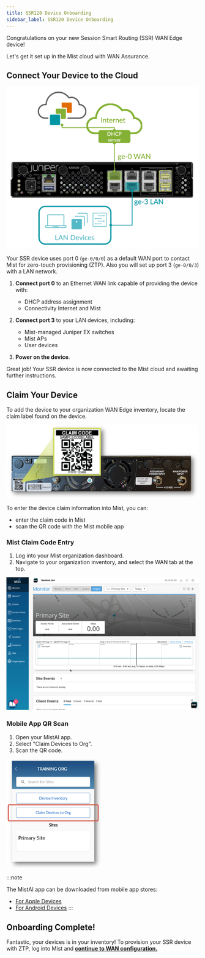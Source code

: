 ```yaml
---
title: SSR120 Device Onboarding
sidebar_label: SSR120 Device Onboarding
---
```


Congratulations on your new Session Smart Routing (SSR) WAN Edge device!

Let's get it set up in the Mist cloud with WAN Assurance.

## Connect Your Device to the Cloud

<img src="/img/intro_wa_ssr120_quickstart_1.png" alt="Device Connections" width="500"/>

Your SSR device uses port 0 (`ge-0/0/0`) as a default WAN port to contact Mist for zero-touch provisioning (ZTP). Also you will set up port 3 (`ge-0/0/3`) with a LAN network.

1. **Connect port 0** to an Ethernet WAN link capable of providing the device with:
    * DHCP address assignment
    * Connectivity Internet and Mist

2. **Connect port 3** to your LAN devices, including:
    * Mist-managed Juniper EX switches
    * Mist APs
    * User devices

3. **Power on the device**.

Great job! Your SSR device is now connected to the Mist cloud and awaiting further instructions.

## Claim Your Device

To add the device to your organization WAN Edge inventory, locate the claim label found on the device.

<img src="/img/intro_wa_ssr120_quickstart_2.png" alt="Device Connections" width="500"/>

To enter the device claim information into Mist, you can:
* enter the claim code in Mist
* scan the QR code with the Mist mobile app

### Mist Claim Code Entry

1. Log into your Mist organization dashboard.
2. Navigate to your organization inventory, and select the WAN tab at the top.

![Claim device](/img/intro_wa_quickstart_claim.gif)

### Mobile App QR Scan

1. Open your MistAI app.
2. Select "Claim Devices to Org".
3. Scan the QR code.

<img src="/img/intro_wa_quickstart_mobile_app.png" alt="MistAI app" width="250"/>

:::note

The MistAI app can be downloaded from mobile app stores:
- [For Apple Devices](https://apps.apple.com/us/app/mistai/id1215196902)
- [For Android Devices](https://play.google.com/store/apps/details?id=com.mist.mistify&hl=en_US&gl=US)
:::

## Onboarding Complete!

Fantastic, your devices is in your inventory! To provision your SSR device with ZTP, log into Mist and **[continue to WAN configuration.](intro_wa_quickstart_1_networks.md)**
